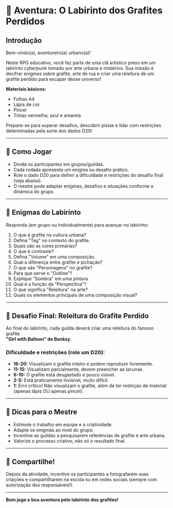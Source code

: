 # 🎨 Aventura: O Labirinto dos Grafites Perdidos

## Introdução

Bem-vindo(a), aventureiro(a) urbano(a)!

Neste RPG educativo, você faz parte de uma clã artístico preso em um labirinto cyberpunk tomado por arte urbana e mistérios. Sua missão é decifrar enigmas sobre grafite, arte de rua e criar uma releitura de um grafite perdido para escapar desse universo!

**Materiais básicos:**  
- Folhas A4  
- Lápis de cor  
- Pincel  
- Tintas vermelha, azul e amarela  

Prepare-se para superar desafios, descobrir pistas e lidar com restrições determinadas pela sorte dos dados D20!

---

## 🎲 Como Jogar

- Divida os participantes em grupos/guildas.
- Cada rodada apresenta um enigma ou desafio prático.
- Role o dado D20 para definir a dificuldade e restrições do desafio final (veja abaixo).
- O mestre pode adaptar enigmas, desafios e situações conforme a dinâmica do grupo.

---

## 🔎 Enigmas do Labirinto

Responda (em grupo ou individualmente) para avançar no labirinto:

1. O que é grafite na cultura urbana?
2. Defina "Tag" no contexto do grafite.
3. Quais são as cores primárias?
4. O que é contraste?
5. Defina "Volume" em uma composição.
6. Qual a diferença entre grafite e pichação?
7. O que são "Personagens" no grafite?
8. Para que serve o "Outline"?
9. Explique "Sombra" em uma pintura.
10. Qual é a função da "Perspectiva"?
11. O que significa "Releitura" na arte?
12. Quais os elementos principais de uma composição visual?

---

## 🧩 Desafio Final: Releitura do Grafite Perdido

Ao final do labirinto, cada guilda deverá criar uma releitura do famoso grafite  
**"Girl with Balloon" de Banksy**.

### Dificuldade e restrições (role um D20):

- **16-20:** Visualizam o grafite inteiro e podem reproduzir livremente.
- **11-15:** Visualizam parcialmente, devem preencher as lacunas.
- **6-10:** O grafite está desgastado e pouco visível.
- **2-5:** Está praticamente invisível, muito difícil.
- **1:** Erro crítico! Não visualizam o grafite, além de ter restrição de material (apenas lápis OU apenas pincel).

---

## 🎯 Dicas para o Mestre

- Estimule o trabalho em equipe e a criatividade.
- Adapte os enigmas ao nível do grupo.
- Incentive as guildas a pesquisarem referências de grafite e arte urbana.
- Valorize o processo criativo, não só o resultado final.

---

## 📸 Compartilhe!

Depois da atividade, incentive os participantes a fotografarem suas criações e compartilharem na escola ou em redes sociais (sempre com autorização dos responsáveis!).

---

**Bom jogo e boa aventura pelo labirinto dos grafites!**
